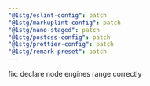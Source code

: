 ```yaml
---
"@1stg/eslint-config": patch
"@1stg/markuplint-config": patch
"@1stg/nano-staged": patch
"@1stg/postcss-config": patch
"@1stg/prettier-config": patch
"@1stg/remark-preset": patch
---
```


fix: declare node engines range correctly
